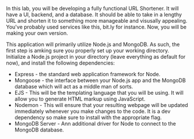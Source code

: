 <!--title={Getting Everything Set Up}-->

In this lab, you will be developing a fully functional URL Shortener. It will have a UI, backend, and a database. It should be able to take in a lengthy URL and shorten it to something more manageable and visusally appealing. You've probably used services like this, bit.ly for instance. Now, you will be making your own version.

This application will primarily utilize Node.js and MongoDB. As such,  the first step is amking sure you properly set up your working directory. Initialize a Node.js project in your directory (leave everything as default for now), and install the following dependencies:

- Express - the standard web application framework for Node.
- Mongoose - the interface between your Node.js app and the MongoDB database which will act as a middle man of sorts.
- EJS - This will be the templating language that you will be using. It will allow you to generate HTML markup using JavaScript.
- Nodemon - This will ensure that your resulting webpage will be updated immediately whenever you make changes to the code. It is a dev dependency so make sure to install with the appropriate flag.
- MongoDB Server - Ann additional driver for Node to connect to the MongoDB database.

